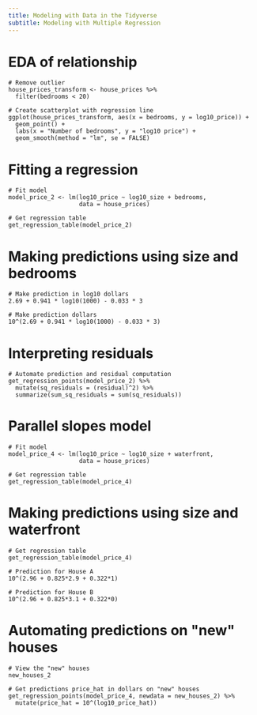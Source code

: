 ```yaml
---
title: Modeling with Data in the Tidyverse
subtitle: Modeling with Multiple Regression
---
```


# EDA of relationship

```
# Remove outlier
house_prices_transform <- house_prices %>%
  filter(bedrooms < 20)

# Create scatterplot with regression line
ggplot(house_prices_transform, aes(x = bedrooms, y = log10_price)) +
  geom_point() +
  labs(x = "Number of bedrooms", y = "log10 price") +
  geom_smooth(method = "lm", se = FALSE)
```

# Fitting a regression

```
# Fit model
model_price_2 <- lm(log10_price ~ log10_size + bedrooms,
                    data = house_prices)

# Get regression table
get_regression_table(model_price_2)
```

# Making predictions using size and bedrooms

```
# Make prediction in log10 dollars
2.69 + 0.941 * log10(1000) - 0.033 * 3

# Make prediction dollars
10^(2.69 + 0.941 * log10(1000) - 0.033 * 3)
```

# Interpreting residuals

```
# Automate prediction and residual computation
get_regression_points(model_price_2) %>%
  mutate(sq_residuals = (residual)^2) %>%
  summarize(sum_sq_residuals = sum(sq_residuals))
```

# Parallel slopes model

```
# Fit model
model_price_4 <- lm(log10_price ~ log10_size + waterfront,
                    data = house_prices)

# Get regression table
get_regression_table(model_price_4)
```

# Making predictions using size and waterfront

```
# Get regression table
get_regression_table(model_price_4)

# Prediction for House A
10^(2.96 + 0.825*2.9 + 0.322*1)

# Prediction for House B
10^(2.96 + 0.825*3.1 + 0.322*0)
```

# Automating predictions on "new" houses

```
# View the "new" houses
new_houses_2

# Get predictions price_hat in dollars on "new" houses
get_regression_points(model_price_4, newdata = new_houses_2) %>%
  mutate(price_hat = 10^(log10_price_hat))
```
